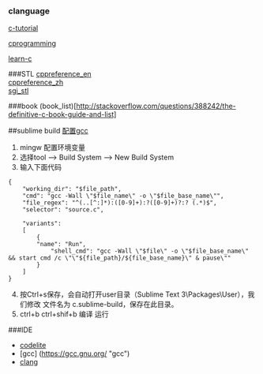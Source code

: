 ### clanguage

[c-tutorial](http://www.cprogramming.com/tutorial/c-tutorial.html "c-tutorial")

[cprogramming](http://www.tutorialspoint.com/cprogramming/ "cprogramming")

[learn-c](http://www.learn-c.org/ "learn-c")


###STL
[cppreference_en](http://en.cppreference.com/w/cpp)  
[cppreference_zh](http://zh.cppreference.com/w/cpp)    
[sgi_stl](http://www.sgi.com/tech/stl/)  

###book
(book_list)[http://stackoverflow.com/questions/388242/the-definitive-c-book-guide-and-list]

##sublime build
[配置gcc](http://www.yalewoo.com/sublime_text_3_gcc.html)

1. mingw 配置环境变量 
2. 选择tool –> Build System –> New Build System
3. 输入下面代码
```
{
	"working_dir": "$file_path",
	"cmd": "gcc -Wall \"$file_name\" -o \"$file_base_name\"",
	"file_regex": "^(..[^:]*):([0-9]+):?([0-9]+)?:? (.*)$",
	"selector": "source.c",
 
	"variants": 
	[
		{	
		"name": "Run",
        	"shell_cmd": "gcc -Wall \"$file\" -o \"$file_base_name\" && start cmd /c \"\"${file_path}/${file_base_name}\" & pause\""
		}
	]
}
```
4. 按Ctrl+s保存，会自动打开user目录（Sublime Text 3\Packages\User），我们修改 文件名为 c.sublime-build，保存在此目录。
5. ctrl+b ctrl+shif+b 编译 运行

###IDE
- [codelite](http://downloads.codelite.org/ "codelite")
- [gcc] (https://gcc.gnu.org/ "gcc")
- [clang](http://clang.llvm.org/get_started.html "clang")

